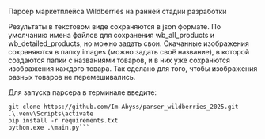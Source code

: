 Парсер маркетплейса Wildberries на ранней стадии разработки

Результаты в текстовом виде сохраняются в json формате. По умолчанию имена файлов для сохранения wb_all_products и wb_detailed_products, но можно задать свои.
Скачанные изображения сохраняются в папку images (можно задать своё название), в которой создаются папки с названиями товаров, и в них уже сохранются изображения каждого товара. Так сделано для того, чтобы изображения разных товаров не перемешивались.

Для запуска парсера в терминале введите:
```
git clone https://github.com/Im-Abyss/parser_wildberries_2025.git
.\.venv\Scripts\activate
pip install -r requirements.txt
python.exe .\main.py```

